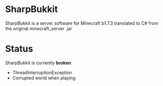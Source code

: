 # SharpBukkit

SharpBukkit is a server software for Minecraft b1.7.3 translated to C# from the original minecraft_server .jar

# Status

SharpBukkit is currently **broken**:

* ThreadInterruptionException
* Corrupted world when playing